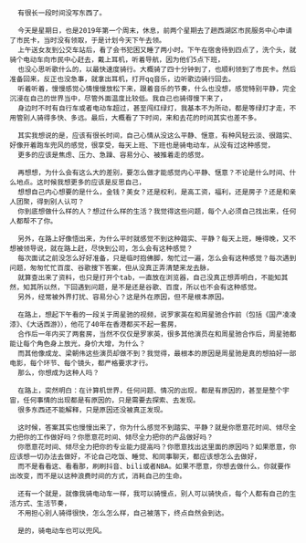       有很长一段时间没写东西了。

      今天是星期日，也是2019年第一个周末，休息，前两个星期去了趟西湖区市民服务中心申请了市民卡，当时没有领取，于是计划今天下午去领。
      上午送女友到公交车站后，看了会书犯困又睡了两小时。下午在宿舍待到四点了，洗个头，就骑个电动车向市民中心赶去，戴上耳机，听着导航，因为他们5点下班，
      也没心思听歌什么的，以最快速度骑行。大概骑了四十分钟到了，也顺利领到了市民卡。然后准备回来，反正也没急事，就拿出耳机，打开qq音乐，边听歌边骑行回去。
      听着听着，慢慢感觉心情慢慢放松下来，跟着音乐的节奏，什么也没想，感觉特别平静，完全沉浸在自己的世界当中，尽管外面温度比较低。我自己也骑得慢下来了，
      身边时不时有自行车或者电动车超过，甚至闯红绿灯，我基本不为所动，都是等绿灯才走，不用管别人骑得多快、多远。最后，大概看了下时间，来和去花的时间其实也差不多。

      其实我想说的是，应该有很长时间，自己心情从没这么平静、惬意，有种风轻云淡、很踏实、好像开着跑车兜风的感觉，很享受，每天上班、下班也是骑电动车，从没有过这种感觉，
      更多的应该是焦虑、压力、急躁、容易分心、被推着走的感觉。

      再想想，为什么会有这么大的差别，要怎么做才能感觉内心平静、惬意？不论是什么时间、什么地点。这时候我想更多的应该是反思自己，
      想想自己内心想要的是什么，金钱？美女？还是权利，是高工资，福利，还是房子？还是和亲人团聚，得到别人认可？
      你到底想做什么样的人？想过什么样的生活？我觉得这些问题，每个人必须自己找出来，任何人都帮不了你。

      另外，在路上好像悟出来，为什么平时就感觉不到这种踏实、平静？每天上班，睡得晚，又不想被领导说，就在路上赶，尽快到公司，怎么会有这种感觉？
      每次面试之前没怎么好好准备，只是临时抱佛脚，匆忙过一遍，怎么会有这种感觉？每次遇到问题，匆匆忙忙百度、谷歌搜下答案，但从没真正弄清楚来龙去脉，
      就算查出来了资料，也只是打开个tab，一直放在浏览器，自己没真正想弄明白，不能知其然，知其所以然，下回遇到问题，是不是还是谷歌、百度，所以也不会有这种感觉。
      另外，经常被外界打扰、容易分心？这是外在原因，但不是根本原因。

      在路上，想起下午看的一段关于周星驰的视频，说罗家英在和周星驰合作前（包括《国产凌凌漆》、《大话西游》），他花了40年在香港都买不起一套房，
      合作后一年内买了两套房，当然不仅仅是罗家英，很多其他演员在和周星驰合作后，周星驰都能让每个角色身上放光，身价大增，为什么？
      而其他像成龙、梁朝伟这些演员却做不到？我觉得，最根本的原因是周星驰是真的想拍好一部电影，每个环节、每个镜头，都严格要求才行。
      那么，你想成为这种人吗？

      在路上，突然明白：在计算机世界，任何问题、情况的出现，都是有原因的，甚至是整个宇宙，任何事情的出现都是有原因的，只是需要去探索、去发现。
      很多东西还不能解释，只是原因还没被真正发现。

      这时候，答案其实也慢慢出来了，你为什么感觉不到踏实、平静？就是你愿意花时间、倾尽全力把你的工作做好吗？你愿意花时间、倾尽全力把你的产品做好吗？
      你愿意花时间、倾尽全力把你的专业能力提高吗？你愿意找出这里面的原因吗？如果愿意，你应该想一切办法去做好，不论自己吃饭、睡觉、和同事聊天，都应该想怎么去做好，
      而不是看看这、看看那，刷刷抖音、bili或者NBA。如果不愿意，你想去做什么，你就要作出改变，而不是以这种浪费时间的方式，消耗自己的生命。

      还有一个就是，就像我骑电动车一样，我可以骑慢点，别人可以骑快点，每个人都有自己的生活方式、生活节奏，
      不用担心别人骑得很快，怎么怎么样，自己被落下，终点自然会到达。

      是的，骑电动车也可以兜风。